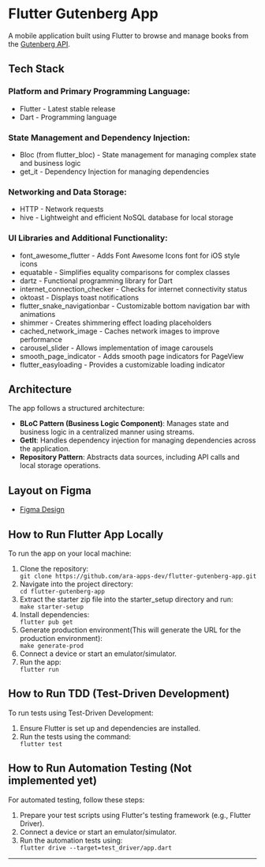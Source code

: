 <h1>Flutter Gutenberg App</h1>
<p>A mobile application built using Flutter to browse and manage books from the <a href="http://gutendex.com/">Gutenberg API</a>.</p>

<h2>Tech Stack</h2>

<h3>Platform and Primary Programming Language:</h3>
<ul>
    <li>Flutter - Latest stable release</li>
    <li>Dart - Programming language</li>
</ul>

<h3>State Management and Dependency Injection:</h3>
<ul>
    <li>Bloc (from flutter_bloc) - State management for managing complex state and business logic</li>
    <li>get_it - Dependency Injection for managing dependencies</li>
</ul>

<h3>Networking and Data Storage:</h3>
<ul>
    <li>HTTP - Network requests</li>
    <li>hive - Lightweight and efficient NoSQL database for local storage</li>
</ul>

<h3>UI Libraries and Additional Functionality:</h3>
<ul>
    <li>font_awesome_flutter - Adds Font Awesome Icons font for iOS style icons</li>
    <li>equatable - Simplifies equality comparisons for complex classes</li>
    <li>dartz - Functional programming library for Dart</li>
    <li>internet_connection_checker - Checks for internet connectivity status</li>
    <li>oktoast - Displays toast notifications</li>
    <li>flutter_snake_navigationbar - Customizable bottom navigation bar with animations</li>
    <li>shimmer - Creates shimmering effect loading placeholders</li>
    <li>cached_network_image - Caches network images to improve performance</li>
    <li>carousel_slider - Allows implementation of image carousels</li>
    <li>smooth_page_indicator - Adds smooth page indicators for PageView</li>
    <li>flutter_easyloading - Provides a customizable loading indicator</li>
</ul>

<h2>Architecture</h2>
<p>The app follows a structured architecture:</p>
<ul>
    <li><strong>BLoC Pattern (Business Logic Component)</strong>: Manages state and business logic in a centralized manner using streams.</li>
    <li><strong>GetIt</strong>: Handles dependency injection for managing dependencies across the application.</li>
    <li><strong>Repository Pattern</strong>: Abstracts data sources, including API calls and local storage operations.</li>
</ul>

<h2>Layout on Figma</h2>
<ul>
    <li><a href="https://www.figma.com/design/aISSawdDHKLGs72ThWQR85/Ara-Gutenberg-App?node-id=2-130&t=gTBypkeKSZZyIjNP-0">Figma Design</a></li>
</ul>

<h2>How to Run Flutter App Locally</h2>
<p>To run the app on your local machine:</p>
<ol>
    <li>Clone the repository:</li>
    <code>git clone https://github.com/ara-apps-dev/flutter-gutenberg-app.git</code>
    <li>Navigate into the project directory:</li>
    <code>cd flutter-gutenberg-app</code>
    <li>Extract the starter zip file into the starter_setup directory and run:</li>
    <code>make starter-setup</code>
    <li>Install dependencies:</li>
    <code>flutter pub get</code>
    <li>Generate production environment(This will generate the URL for the production environment):</li>
    <code>make generate-prod</code>
    <li>Connect a device or start an emulator/simulator.</li>
    <li>Run the app:</li>
    <code>flutter run</code>
</ol>

<h2>How to Run TDD (Test-Driven Development)</h2>
<p>To run tests using Test-Driven Development:</p>
<ol>
    <li>Ensure Flutter is set up and dependencies are installed.</li>
    <li>Run the tests using the command:</li>
    <code>flutter test</code>
</ol>

<h2>How to Run Automation Testing (Not implemented yet)</h2>
<p>For automated testing, follow these steps:</p>
<ol>
    <li>Prepare your test scripts using Flutter's testing framework (e.g., Flutter Driver).</li>
    <li>Connect a device or start an emulator/simulator.</li>
    <li>Run the automation tests using:</li>
    <code>flutter drive --target=test_driver/app.dart</code>
</ol>

---
